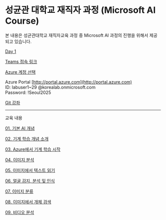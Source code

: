 # 성균관 대학교 재직자 과정 (Microsoft AI Course)

 본 내용은 성균관대학교 재직자교육 과정 중 Microsoft AI 과정의 진행을 위해서 제공되고 있습니다. 

[Day 1](/Day%201/README.md)

[Teams 접속 링크](https://teams.microsoft.com/l/meetup-join/19%3ameeting_NDI2OWZkNmUtZmJhNi00MmIzLWIyYjItYjRhMWI4Zjc2MWI4%40thread.v2/0?context=%7b%22Tid%22%3a%2236f6edbe-3915-4bb5-a44e-429a8c49f163%22%2c%22Oid%22%3a%22ba41c978-b721-4839-99a8-16fa0ce48d55%22%7d)

[Azure 계정 선택](https://1drv.ms/x/c/e04dc3bec3161f8b/EZPD2jN3fwZAql1JHRm44o4BgzxkTYFXOLwReilMwSyHWw?e=W6eFCD)

Azure Portal [http://portal.azure.com](http://portal.azure.com)<br>
ID: labuser1~29 @korealab.onmicrosoft.com<br>
Password: !Seoul2025<br>

[Git 강좌](https://youtu.be/JZJQ4_8XoPM?si=ky9eAUo3x39qWWpr)



---
교육 내용 

[01. 기본 AI 개념](https://learn.microsoft.com/ko-kr/training/modules/get-started-ai-fundamentals/?wt.mc_id=AZ-MVP-33796)

[02. 기계 학습 개념 소개](https://learn.microsoft.com/ko-kr/training/modules/fundamentals-machine-learning/?wt.mc_id=AZ-MVP-33796)

[03. Azure에서 기계 학습 시작](https://learn.microsoft.com/ko-kr/training/modules/design-machine-learning-model-training-solution/?wt.mc_id=AZ-MVP-33796)

[04. 이미지 분석](https://learn.microsoft.com/ko-kr/training/modules/analyze-images/?wt.mc_id=AZ-MVP-33796)

[05. 이미지에서 텍스트 읽기](https://learn.microsoft.com/ko-kr/training/modules/read-text-images-documents-with-computer-vision-service/?wt.mc_id=AZ-MVP-33796)

[06. 얼굴 감지, 분석 및 인식](https://learn.microsoft.com/ko-kr/training/modules/detect-analyze-recognize-faces/?wt.mc_id=AZ-MVP-33796)

[07. 이미지 분류](https://learn.microsoft.com/ko-kr/training/modules/classify-images/?wt.mc_id=AZ-MVP-33796)

[08. 이미지에서 개체 검색](https://learn.microsoft.com/ko-kr/training/modules/detect-objects-images/?wt.mc_id=AZ-MVP-33796)

[09. 비디오 분석](https://learn.microsoft.com/ko-kr/training/modules/analyze-video/?wt.mc_id=AZ-MVP-33796)
